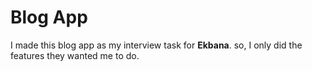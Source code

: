 # Blog App

I made this blog app as my interview task for **Ekbana**.
so, I only did the features they wanted me to do.
